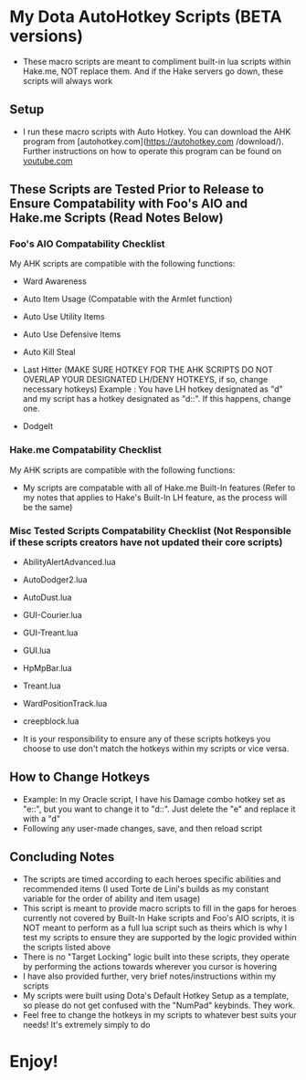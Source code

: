 # My Dota AutoHotkey Scripts (BETA versions)
* These macro scripts are meant to compliment built-in lua scripts within Hake.me, NOT replace them. And if the Hake servers go down, these scripts will always work
## Setup
* I run these macro scripts with Auto Hotkey. You can download the AHK program from [autohotkey.com](https://autohotkey.com         /download/). Further instructions on how to operate this program can be found on [youtube.com](https://www.youtube.com/)

## These Scripts are Tested Prior to Release to Ensure Compatability with Foo's AIO and Hake.me Scripts (Read Notes Below)

### Foo's AIO Compatability Checklist
  My AHK scripts are compatible with the following functions:

* Ward Awareness

* Auto Item Usage (Compatable with the Armlet function)

* Auto Use Utility Items

* Auto Use Defensive Items

* Auto Kill Steal

* Last Hitter (MAKE SURE HOTKEY FOR THE AHK SCRIPTS DO NOT OVERLAP YOUR DESIGNATED LH/DENY HOTKEYS, if so, change necessary hotkeys) Example : You have LH hotkey designated as "d" and my script has a hotkey designated as "d::". If this happens, change one.

* DodgeIt

### Hake.me Compatability Checklist
  My AHK scripts are compatible with the following functions:

* My scripts are compatable with all of Hake.me Built-In features (Refer to my notes that applies to Hake's Built-In LH feature, as the process will be the same)

### Misc Tested Scripts Compatability Checklist (Not Responsible if these scripts creators have not updated their core scripts)
* AbilityAlertAdvanced.lua

* AutoDodger2.lua

* AutoDust.lua

* GUI-Courier.lua

* GUI-Treant.lua

* GUI.lua

* HpMpBar.lua

* Treant.lua

* WardPositionTrack.lua

* creepblock.lua

* It is your responsibility to ensure any of these scripts hotkeys you choose to use don't match the hotkeys within my scripts or vice versa.
## How to Change Hotkeys
* Example: In my Oracle script, I have his Damage combo hotkey set as "e::", but you want to change it to "d::". Just delete the "e" and replace it with a "d"
* Following any user-made changes, save, and then reload script
## Concluding Notes
* The scripts are timed according to each heroes specific abilities and recommended items (I used Torte de Lini's builds as my constant variable for the order of ability and item usage)
* This script is meant to provide macro scripts to fill in the gaps for heroes currently not covered by Built-In Hake scripts and Foo's AIO scripts, it is NOT meant to perform as a full lua script such as theirs which is why I test my scripts to ensure they are supported by the logic provided within the scripts listed above
* There is no "Target Locking" logic built into these scripts, they operate by performing the actions towards wherever you cursor is hovering
* I have also provided further, very brief notes/instructions within my scripts
* My scripts were built using Dota's Default Hotkey Setup as a template, so please do not get confused with the "NumPad" keybinds. They work.
* Feel free to change the hotkeys in my scripts to whatever best suits your needs! It's extremely simply to do 
# Enjoy!







